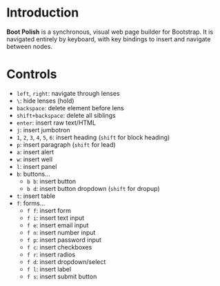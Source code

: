 # Introduction

**Boot Polish** is a synchronous, visual web page builder for Bootstrap.  It is navigated entirely by keyboard, with key bindings to insert and navigate between nodes.

# Controls

* `left`, `right`: navigate through lenses
* `\`: hide lenses (hold)
* `backspace`: delete element before lens
* `shift+backspace`: delete all siblings
* `enter`: insert raw text/HTML
* `j`: insert jumbotron
* `1`, `2`, `3`, `4`, `5`, `6`: insert heading (`shift` for block heading)
* `p`: insert paragraph (`shift` for lead)
* `a`: insert alert
* `w`: insert well
* `l`: insert panel
* `b`: buttons...
  - `b b`: insert button
  - `b d`: insert button dropdown (`shift` for dropup)
* `t`: insert table
* `f`: forms...
  - `f f`: insert form
  - `f i`: insert text input
  - `f e`: insert email input
  - `f n`: insert number input
  - `f p`: insert password input
  - `f c`: insert checkboxes
  - `f r`: insert radios
  - `f d`: insert dropdown/select
  - `f l`: insert label
  - `f s`: insert submit button
